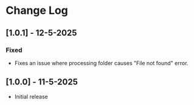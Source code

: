 # Change Log

## [1.0.1] - 12-5-2025

### Fixed

- Fixes an issue where processing folder causes "File not found" error.

## [1.0.0] -  11-5-2025

- Initial release
